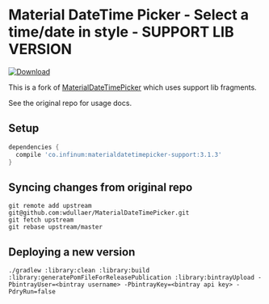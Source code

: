 # Material DateTime Picker - Select a time/date in style - SUPPORT LIB VERSION

[ ![Download](https://api.bintray.com/packages/infinum/android/materialdatetimepicker-support/images/download.svg) ](https://bintray.com/infinum/android/materialdatetimepicker-support/_latestVersion) 

This is a fork of [MaterialDateTimePicker](https://github.com/wdullaer/MaterialDateTimePicker) which uses support lib fragments.

See the original repo for usage docs.

## Setup

```groovy
dependencies {
  compile 'co.infinum:materialdatetimepicker-support:3.1.3'
}
```

## Syncing changes from original repo

```shell
git remote add upstream git@github.com:wdullaer/MaterialDateTimePicker.git
git fetch upstream
git rebase upstream/master
```

## Deploying a new version

```shell
./gradlew :library:clean :library:build :library:generatePomFileForReleasePublication :library:bintrayUpload -PbintrayUser=<bintray username> -PbintrayKey=<bintray api key> -PdryRun=false
```
